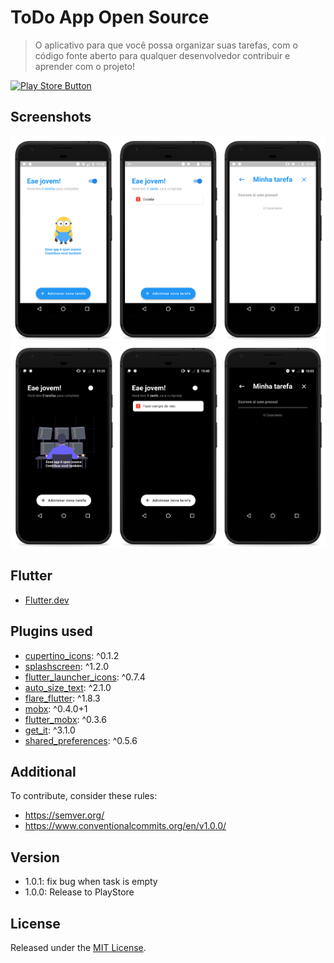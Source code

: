 # ToDo App Open Source

> O aplicativo para que você possa organizar suas tarefas, com o código fonte aberto para qualquer desenvolvedor contribuir e aprender com o projeto!

[![Play Store Button](https://embed.widencdn.net/img/visitorlando/79bjkrhrpc/150x150px/google-play.jpeg?c=false&color=fffff&position=c&quality=60&u=sjlvfm "Google Play Button")](https://play.google.com/store/apps/details?id=com.santos.pereira.victor.joao.todo_app_open_source)

## Screenshots

<p align="center">
  <img src="screenshots/1.0.0/01.png">

  <img src="screenshots/1.0.0/02.png">
</p>

## Flutter

- [Flutter.dev](https://flutter.dev/)

## Plugins used

- [cupertino_icons](https://pub.dev/packages/cupertino_icons): ^0.1.2
- [splashscreen](https://pub.dev/packages/splashscreen): ^1.2.0
- [flutter_launcher_icons](https://pub.dev/packages/flutter_launcher_icons): ^0.7.4
- [auto_size_text](https://pub.dev/packages/auto_size_text): ^2.1.0
- [flare_flutter](https://pub.dev/packages/flare_flutter): ^1.8.3
- [mobx](https://pub.dev/packages/mobx): ^0.4.0+1
- [flutter_mobx](https://pub.dev/packages/flutter_mobx): ^0.3.6
- [get_it](https://pub.dev/packages/get_it): ^3.1.0
- [shared_preferences](https://pub.dev/packages/shared_preferences): ^0.5.6

## Additional

To contribute, consider these rules:

- https://semver.org/
- https://www.conventionalcommits.org/en/v1.0.0/

## Version

- 1.0.1: fix bug when task is empty
- 1.0.0: Release to PlayStore

## License

Released under the [MIT License](http://opensource.org/licenses/MIT).
